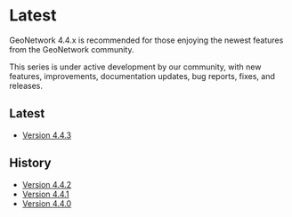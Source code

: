 # Latest

GeoNetwork 4.4.x is recommended for those enjoying the newest features from the GeoNetwork community. 

This series is under active development by our community, with new features, improvements, documentation updates, bug reports, fixes, and releases.

## Latest

-   [Version 4.4.3](../version-4.4.3.md)

## History

-   [Version 4.4.2](../version-4.4.2.md)
-   [Version 4.4.1](../version-4.4.1.md)
-   [Version 4.4.0](../version-4.4.0.md)
